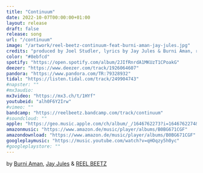 ```yaml
---
title: "Continuum"
date: 2022-10-07T00:00:00+01:00
layout: release
draft: false
release: song
url: "/continuum"
image: "/artwork/reel-beetz-continuum-feat-burni-aman-jay-jules.jpg"
credits: "produced by Joel Studler, lyrics by Jay Jules & Burni Aman, released October 7th, 2022"
color: "#8ebfcd"
spotify: "https://open.spotify.com/album/2JIfRnrdA1MKUzT1CPoakG"
deezer: "https://www.deezer.com/track/1926064607"
pandora: "https://www.pandora.com/TR:79328932"
tidal: "https://listen.tidal.com/track/249904743"
#napster: ""
#mx3audio: 
mx3video: "https://mx3.ch/t/1HYf"
youtubeid: "alh0F6Y2Irw"
#vimeo: ""
bandcamp: "https://reelbeetz.bandcamp.com/track/continuum"
#soundcloud: ""
apple: "https://geo.music.apple.com/ch/album/_/1646762273?i=1646762274&mt=1&app=music&ls=1&at=1000lHKX&ct=odesli_http&itscg=30200&itsct=odsl_m"
amazonmusic: "https://www.amazon.de/music/player/albums/B0BG671CGF"
amazondownload: "https://www.amazon.de/music/player/albums/B0BG671CGF"
googleplaymusic: "https://music.youtube.com/watch?v=qHOqzy5h0yc"
#googleplaystore: ""
---
```


by [Burni Aman](http://www.burniaman.com/), [Jay Jules](https://jayjules.net/) & [REEL BEETZ](https://reelbeetz.ch)
